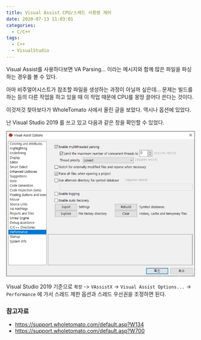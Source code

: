 ```yaml
---
title: Visual Assist CPU/스레드 사용량 제어
date: 2020-07-13 11:03:01
categories:
  - C/C++
tags:
  - C++
  - VisualStudio
---
```


Visual Assist를 사용하다보면 VA Parsing... 이라는 메시지와 함께 많은 파일을 파싱하는 경우를 볼 수 있다.

아마 비주얼어시스트가 참조할 파일을 생성하는 과정이 아닐까 싶은데... 문제는 빌드를 하는 등의 다른 작업을 하고 있을 때 이 작업 때문에 CPU를 몽땅 끌어다 쓴다는 것이다.

이것저것 찾아보다가 WholeTomato 사에서 올린 글을 보았다. 역시나 옵션에 있었다.

난 Visual Studio 2019 를 쓰고 있고 다음과 같은 창을 확인할 수 있었다.

![](/assets/images/visualassist.jpg)

Visual Studio 2019 기준으로 `확장` -> `VAssistX` -> `Visual Assist Options...` -> `Performance` 에 가서 스레드 제한 옵션과 스레드 우선권을 조정하면 된다.


### 참고자료
* <https://support.wholetomato.com/default.asp?W134>
* <https://support.wholetomato.com/default.asp?W700>
